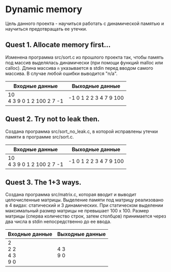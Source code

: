 # Dynamic memory

Цель данного проекта - научиться работать с динамической памятью и научиться предотвращать ее утечки.

## Quest 1. Allocate memory first...

Изменена программа src/sort.c из прошлого проекта так, чтобы память под
массив выделялась динамически (при помощи функций malloc или calloc). Длина массива `n` указывается
в stdin перед вводом самого массива. В случае любой ошибки выводится "n/a".

| Входные данные | Выходные данные |
| ------ | ------ |
| 10<br/>4 3 9 0 1 2 100 2 7 -1 | -1 0 1 2 2 3 4 7 9 100 |

## Quest 2. Try not to leak then.

Создана программа src/sort_no_leak.c, в которой исправлены
утечки памяти в программе src/sort.c.

| Входные данные | Выходные данные |
| ------ | ------ |
| 10<br/>4 3 9 0 1 2 100 2 7 -1 | -1 0 1 2 2 3 4 7 9 100 |

## Quest 3. The 1+3 ways.

Создана программа src/matrix.c, которая вводит и выводит целочисленные матрицы.
Выделение памяти под матрицу реализовано в 4 видах: статический и 3 динамических. При статическом
выделении максимальный размер матрицы не превышает 100 x 100. Размер матрицы (сперва количество строк, затем столбцов)
принимается через два числа в stdin непосредственно до ее ввода.

| Входные данные | Выходные данные |
| ------ | ------ |
| 2<br/>2 2<br/>4 3<br/>9 0 | 4 3<br/>9 0 |
